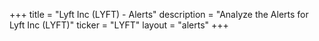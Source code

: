 +++
title = "Lyft Inc (LYFT) - Alerts"
description = "Analyze the Alerts for Lyft Inc (LYFT)"
ticker = "LYFT"
layout = "alerts"
+++

